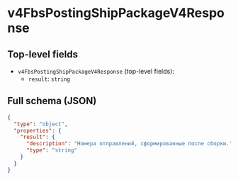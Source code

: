 # v4FbsPostingShipPackageV4Response

## Top-level fields
- `v4FbsPostingShipPackageV4Response` (top-level fields):
  - `result`: `string`

## Full schema (JSON)
```json
{
  "type": "object",
  "properties": {
    "result": {
      "description": "Номера отправлений, сформированные после сборки.",
      "type": "string"
    }
  }
}
```
